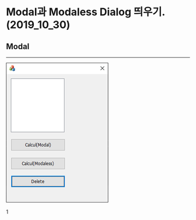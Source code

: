 # Modal과 Modaless Dialog 띄우기. (2019_10_30)

## Modal

------------------------------------------------------------------------------

![first](./img/first.png)


1
